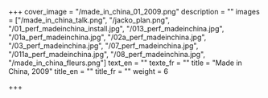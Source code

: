 +++
cover_image = "/made_in_china_01_2009.png"
description = ""
images = ["/made_in_china_talk.png", "/jacko_plan.png", "/01_perf_madeinchina_install.jpg", "/013_perf_madeinchina.jpg", "/01a_perf_madeinchina.jpg", "/02a_perf_madeinchina.jpg", "/03_perf_madeinchina.jpg", "/07_perf_madeinchina.jpg", "/011a_perf_madeinchina.jpg", "/08_perf_madeinchina.jpg", "/made_in_china_fleurs.png"]
text_en = ""
texte_fr = ""
title = "Made in China, 2009"
title_en = ""
title_fr = ""
weight = 6

+++

